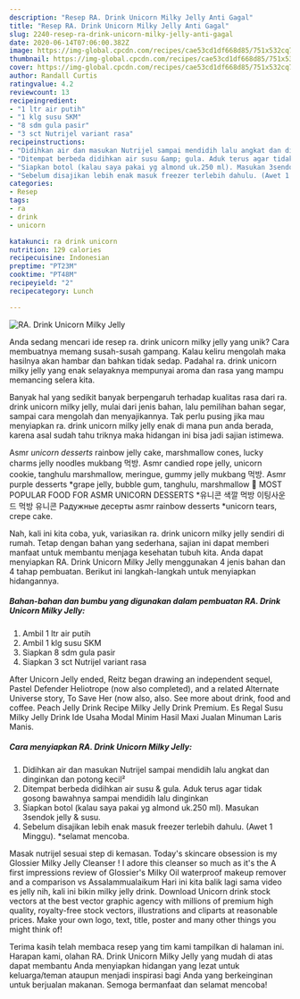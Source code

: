 ```yaml
---
description: "Resep RA. Drink Unicorn Milky Jelly Anti Gagal"
title: "Resep RA. Drink Unicorn Milky Jelly Anti Gagal"
slug: 2240-resep-ra-drink-unicorn-milky-jelly-anti-gagal
date: 2020-06-14T07:06:00.382Z
image: https://img-global.cpcdn.com/recipes/cae53cd1df668d85/751x532cq70/ra-drink-unicorn-milky-jelly-foto-resep-utama.jpg
thumbnail: https://img-global.cpcdn.com/recipes/cae53cd1df668d85/751x532cq70/ra-drink-unicorn-milky-jelly-foto-resep-utama.jpg
cover: https://img-global.cpcdn.com/recipes/cae53cd1df668d85/751x532cq70/ra-drink-unicorn-milky-jelly-foto-resep-utama.jpg
author: Randall Curtis
ratingvalue: 4.2
reviewcount: 13
recipeingredient:
- "1 ltr air putih"
- "1 klg susu SKM"
- "8 sdm gula pasir"
- "3 sct Nutrijel variant rasa"
recipeinstructions:
- "Didihkan air dan masukan Nutrijel sampai mendidih lalu angkat dan dinginkan dan potong kecil²"
- "Ditempat berbeda didihkan air susu &amp; gula. Aduk terus agar tidak gosong bawahnya sampai mendidih lalu dinginkan"
- "Siapkan botol (kalau saya pakai yg almond uk.250 ml). Masukan 3sendok jelly &amp; susu."
- "Sebelum disajikan lebih enak masuk freezer terlebih dahulu. (Awet 1 Minggu). *selamat mencoba."
categories:
- Resep
tags:
- ra
- drink
- unicorn

katakunci: ra drink unicorn 
nutrition: 129 calories
recipecuisine: Indonesian
preptime: "PT23M"
cooktime: "PT48M"
recipeyield: "2"
recipecategory: Lunch

---
```



![RA. Drink Unicorn Milky Jelly](https://img-global.cpcdn.com/recipes/cae53cd1df668d85/751x532cq70/ra-drink-unicorn-milky-jelly-foto-resep-utama.jpg)

Anda sedang mencari ide resep ra. drink unicorn milky jelly yang unik? Cara membuatnya memang susah-susah gampang. Kalau keliru mengolah maka hasilnya akan hambar dan bahkan tidak sedap. Padahal ra. drink unicorn milky jelly yang enak selayaknya mempunyai aroma dan rasa yang mampu memancing selera kita.

Banyak hal yang sedikit banyak berpengaruh terhadap kualitas rasa dari ra. drink unicorn milky jelly, mulai dari jenis bahan, lalu pemilihan bahan segar, sampai cara mengolah dan menyajikannya. Tak perlu pusing jika mau menyiapkan ra. drink unicorn milky jelly enak di mana pun anda berada, karena asal sudah tahu triknya maka hidangan ini bisa jadi sajian istimewa.

Asmr *unicorn desserts* rainbow jelly cake, marshmallow cones, lucky charms jelly noodles mukbang 먹방. Asmr candied rope jelly, unicorn cookie, tanghulu marshmallow, meringue, gummy jelly mukbang 먹방. Asmr purple desserts *grape jelly, bubble gum, tanghulu, marshmallow 🦄 MOST POPULAR FOOD FOR ASMR UNICORN DESSERTS *유니콘 색깔 먹방 이팅사운드 먹방 유니콘 Радужные десерты asmr rainbow desserts *unicorn tears, crepe cake.


Nah, kali ini kita coba, yuk, variasikan ra. drink unicorn milky jelly sendiri di rumah. Tetap dengan bahan yang sederhana, sajian ini dapat memberi manfaat untuk membantu menjaga kesehatan tubuh kita. Anda dapat menyiapkan RA. Drink Unicorn Milky Jelly menggunakan 4 jenis bahan dan 4 tahap pembuatan. Berikut ini langkah-langkah untuk menyiapkan hidangannya.

<!--inarticleads1-->

##### Bahan-bahan dan bumbu yang digunakan dalam pembuatan RA. Drink Unicorn Milky Jelly:

1. Ambil 1 ltr air putih
1. Ambil 1 klg susu SKM
1. Siapkan 8 sdm gula pasir
1. Siapkan 3 sct Nutrijel variant rasa


After Unicorn Jelly ended, Reitz began drawing an independent sequel, Pastel Defender Heliotrope (now also completed), and a related Alternate Universe story, To Save Her (now also, also. See more about drink, food and coffee. Peach Jelly Drink Recipe Milky Jelly Drink Premium. Es Regal Susu Milky Jelly Drink Ide Usaha Modal Minim Hasil Maxi Jualan Minuman Laris Manis. 

<!--inarticleads2-->

##### Cara menyiapkan RA. Drink Unicorn Milky Jelly:

1. Didihkan air dan masukan Nutrijel sampai mendidih lalu angkat dan dinginkan dan potong kecil²
1. Ditempat berbeda didihkan air susu &amp; gula. Aduk terus agar tidak gosong bawahnya sampai mendidih lalu dinginkan
1. Siapkan botol (kalau saya pakai yg almond uk.250 ml). Masukan 3sendok jelly &amp; susu.
1. Sebelum disajikan lebih enak masuk freezer terlebih dahulu. (Awet 1 Minggu). *selamat mencoba.


Masak nutrijel sesuai step di kemasan. Today&#39;s skincare obsession is my Glossier Milky Jelly Cleanser ! I adore this cleanser so much as it&#39;s the A first impressions review of Glossier&#39;s Milky Oil waterproof makeup remover and a comparison vs Assalammualaikum Hari ini kita balik lagi sama video es jelly nih, kali ini bikin milky jelly drink. Download Unicorn drink stock vectors at the best vector graphic agency with millions of premium high quality, royalty-free stock vectors, illustrations and cliparts at reasonable prices. Make your own logo, text, title, poster and many other things you might think of! 

Terima kasih telah membaca resep yang tim kami tampilkan di halaman ini. Harapan kami, olahan RA. Drink Unicorn Milky Jelly yang mudah di atas dapat membantu Anda menyiapkan hidangan yang lezat untuk keluarga/teman ataupun menjadi inspirasi bagi Anda yang berkeinginan untuk berjualan makanan. Semoga bermanfaat dan selamat mencoba!
